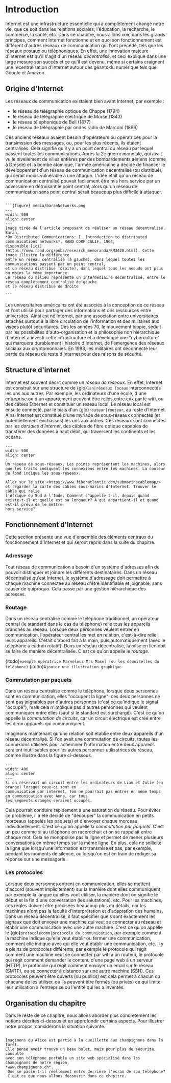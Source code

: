 # Introduction

Internet est une infrastructure essentielle qui a complètement changé notre vie, que ce soit dans les
relations sociales, l'éducation, la recherche, le commerce, la santé, etc. Dans ce chapitre, nous allons voir, dans les grands principes, comment
Internet fonctionne et en quoi son fonctionnement est différent d'autres réseaux de communication qui l'ont précédé, tels que les réseaux postaux ou
téléphoniques. En effet, une innovation majeure d'internet est qu'il s'agit d'un réseau *décentralisé*, et ceci explique dans une large mesure son succès
et ce qu'il est devenu, même si certains craignent une recentralisation d'Internet autour des géants du numérique tels que Google et Amazon.

## Origine d'Internet

Les réseaux de communication existaient bien avant Internet, par exemple : 

- le réseau de télégraphie optique de Chappe (1794)
- le réseau de télégraphie électrique de Morse (1843)
- le réseau téléphonique de Bell (1877)
- le réseau de télégraphie par ondes radio de Marconi (1896)

Ces anciens réseaux avaient besoin d'opérateurs ou opératrices pour la transimssion des messages,
ou, pour les plus récents, ils étaient centralisés.
Cela signifie qu'il y a un point central du réseau par lequel passent toutes
les communications.
Après la 2e guerre mondiale, qui avait vu le nivellement de villes entières par des bombardements aériens (comme à Dresde)
et la bombe atomique, l'armée américaine a décidé de financer le développement d'un réseau de communication décentralisé (ou distribué),
qui serait moins vulnérable à une attaque. L'idée était qu'un réseau de communication centralisé pouvait facilement être mis hors service
par un adversaire en détruisant le point central, alors qu'un réseau de communication sans point central serait beaucoup plus difficile à
attaquer.

````{document}

```{figure} media/baranNetworks.png
---
width: 500
align: center
---
Image tirée de l'article proposant de réaliser un réseau décentralisé. Baran,
*On Distributed Communications: I. Introduction to distributed communications networks*, RAND CORP CALIF, 1964,
disponible [ici](https://www.rand.org/pubs/research_memoranda/RM3420.html). Cette image illustre la différence
entre un réseau centralisé (à gauche), dans lequel toutes les communications passent par un point central,
et un réseau distribué (droite), dans lequel tous les noeuds ont plus ou moins la même importance.
Le réseau du milieu représente un intermédiaire décentralisé, entre le réseau complètement centralisé de gauche
et le réseau distribué de droite

```
````

Les universitaires américains ont été associés à la conception de ce réseau et l'ont utilisé pour partager des informations et des ressources entre universités.
Ainsi est né Internet, par une association entre universitaires attachés surtout à la libre circulation de l'information et des militaires aux visées plutôt
sécuritaires. Dès les années 70, le mouvement hippie, séduit par les possibilités d'auto-organisation et la philosophie non hiérarchique d'Internet
a investi cette infrastructure et a développé une "cyberculture" qui marquera durablement l'histoire d'Internet, de l'émergence des réseaux sociaux
aux cryptomonnaies. En 1983, les militaires ont déconnecté leur partie du réseau du reste d'Internet pour des raisons de sécurité. 

## Structure d'internet

Internet est souvent décrit comme un *réseau de réseaux*. En effet, Internet est construit sur une structure de {glo}`lan|réseaux locaux` interconnectés les
uns aux autres. Par exemple, les ordinateurs d'une école, d'une entreprise ou d'un appartement peuvent être reliés entre eux par le wifi,
ou des câbles Ethernet et constituer un réseau local. Le réseau local est ensuite connecté, par le biais d'un {glo}`routeur|routeur`, au reste d'Internet.
Ainsi Internet est constitué d'une myriade de sous-réseaux connectés (et potentiellement enchâssés) les uns aux autres. Ces réseaux sont connectés par
les *dorsales d'Internet*, des
câbles de fibre optique capables de transférer des données à haut débit, qui traversent les continents et les océans.

```{figure} media/struct.svg
---
width: 500
align: center
---
Un réseau de sous-réseaux. Les points représentent les machines, alors que les traits indiquent les connexions entre les machines. La couleur
de fond indique les sous-réseaux. 
```

```{micro} Les câbles sous-marins d'Internet
Aller sur le site <https://www.fiberatlantic.com/submarinecablemap/> et regarder la carte des câbles sous-marins d'Internet. Trouver le câble qui relie
l'Afrique du Sud à l'Inde. Comment s'appelle-t-il, depuis quand existe-t-il et quelle est sa longueur? À qui appartient-il et quand est-il prévu de le mettre
hors service?
```

## Fonctionnement d'Internet

Cette section présente une vue d'ensemble des éléments centraux du fonctionnement d'Internet
et qui seront repris dans la suite du chapitre.

### Adressage

Tout réseau de communication a besoin d'un système d'adresses afin de pouvoir distinguer et joindre les différents destinataires.
Dans un réseau décentralisé qu'est Internet, le système d'adressage doit permettre à chaque machine connectée au réseau d'être identifiable
et joignable, sans causer de quiproquo. Cela passe par une gestion hiérarchique des adresses.

### Routage

Dans un réseau centralisé comme le téléphone traditionnel, un opérateur central (le standard dans le cas du
téléphone) relie tous les appareils branchés au réseau. Lorsque deux personnes veulent entrer en
communication, l'opérateur central les met en relation, c'est-à-dire relie leurs appareils. C'était d'abord
fait à la main, puis automatiquement (avec le téléphone à cadran rotatif). Dans un réseau décentralisé,
la mise en lien doit se faire de manière décentralisée. C'est ce qu'on appelle le *routage*.

{itodo}`exemple opératrice Marvelous Mrs Masel (ou les demoiselles du téléphone)`
{itodo}`Ajouter une illustration graphique`

### Commutation par paquets

Dans un réseau centralisé comme le téléphone, lorsque deux personnes sont en communication, elles "occupent la ligne": ces deux personnes ne sont pas joignables par d'autres personnes (c'est ce qu'indique le signal "occupé"), mais cela n'implique pas d'autres personnes qui veulent communiquer entre elles (sauf si le standard est surchargé). C'est ce qu'on appelle la *commutation de circuits*, car un circuit électrique est créé entre les deux appareils qui communiquent.

Imaginons maintenant qu'une relation soit établie entre deux appareils d'un réseau décentralisé. Si l'on avait une commutation de circuits, toutes les connexions utilisées pour acheminer
l'information entre deux appareils seraient inutilisables pour les autres personnes utilisatrices du réseau, comme illustré dans la figure ci-dessous.

```{figure} media/packetvscircuit.svg
---
width: 400
align: center
---
Si on réservait un circuit entre les ordinateurs de Liam et Julie (en orange) lorsque ceux-ci sont en
communication par internet, Tom ne pourrait pas entrer en même temps en communication avec Anna, car tous
les segments oranges seraient occupés. 
```

Cela pourrait conduire rapidement à une saturation du réseau. Pour éviter ce problème, il a été décidé de
"découper" la communication en petits morceaux (appelés les paquets) et d'envoyer chaque morceau
individuellement. C'est ce qu'on appelle la *commutation par paquets*. C'est un peu comme si au téléphone on
raccrochait et on se rappelait entre chaque mot. Cela ne monopolise pas la ligne et permet de mener plusieurs
conversations en même temps sur la même ligne. En plus, cela ne sollicite la ligne que lorsqu'une information
est transmise et pas, par exemple, pendant les moments de silence, ou lorsqu'on est en train de rédiger sa
réponse sur une messagerie.

### Les protocoles

Lorsque deux personnes entrent en communication, elles se mettent d'accord (souvent implicitement) sur la
manière dont elles communiquent, par exemple la langue qu'elles vont utiliser, la manière dont on signifie
le début et la fin d'une conversation (les salutations), etc. Pour les machines, ces règles doivent être
précisées beaucoup plus en détails, car les machines n'ont pas la faculté d'interprétation et d'adaptation
des humains. Dans un réseau décentralisé, il faut spécifier quels sont exactement les signaux que doit
envoyer une machine qui veut se connecter au réseau et établir une communication avec une autre machine.
C'est ce qu'on appelle le {glo}`protocolecomm|protocole de communication`, par exemple comment
la machine indique qu'elle veut
établir ou fermer une communication, comment elle indique avec qui elle veut établir une communication, etc.
Il y a pleins de protocoles différents, par exemple le protocole qui régit comment une machine veut se
connecter par wifi à un routeur, le protocole qui régit comment demander le contenu d'une page web à un
serveur (HTTP), le protocole qui régit comment envoyer un email sur le réseau (SMTP), ou se connecter à distance sur une
autre machine (SSH). Ces protocoles peuvent être ouverts (ou publics) est cela permet à chacun ou chacune de les utiliser,
ou ils peuvent être fermés (ou privés) ce qui limite leur utilisation à l'entreprise ou l'entité qui les a inventés.

## Organisation du chapitre

Dans le reste de ce chapitre, nous allons aborder plus concrètement les notions décrites ci-dessus et en approfondir certains aspects. Pour illustrer notre propos,
considérons la situation suivante.

```{eval} l'application aux champignons

Imaginons qu'Alice est partie à la cueillette aux champignons dans la forêt.
Elle pense avoir trouvé un beau bolet, mais pour plus de sécurité, consulte
avec son téléphone portable un site web spécialisé dans les champignons de notre région,
*www.champignons.ch*.
 Que se passe-t-il réellement entre derrière l'écran de son téléphone?
 C'est ce que nous allons découvrir dans ce chapitre.
```
